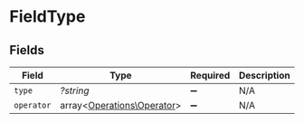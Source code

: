 # FieldType


## Fields

| Field                                                             | Type                                                              | Required                                                          | Description                                                       | Example                                                           |
| ----------------------------------------------------------------- | ----------------------------------------------------------------- | ----------------------------------------------------------------- | ----------------------------------------------------------------- | ----------------------------------------------------------------- |
| `type`                                                            | *?string*                                                         | :heavy_minus_sign:                                                | N/A                                                               | resolution                                                        |
| `operator`                                                        | array<[Operations\Operator](../../Models/Operations/Operator.md)> | :heavy_minus_sign:                                                | N/A                                                               |                                                                   |